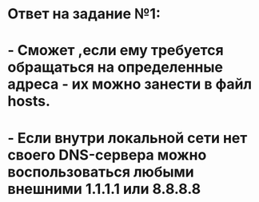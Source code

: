 # Ответ на задание №1:

# - Сможет ,если ему требуется обращаться на определенные адреса - их можно занести в файл hosts. 
# - Если внутри локальной сети нет своего DNS-сервера можно воспользоваться любыми внешними 1.1.1.1 или 8.8.8.8 
